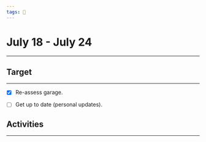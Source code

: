 ```yaml
---
tags: 📆
---
```


# July 18 - July 24
---


## Target
---

- [x] Re-assess garage.
- [ ] Get up to date (personal updates).


## Activities
---

